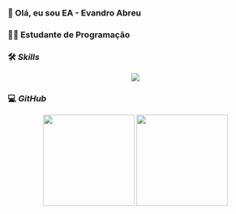### 👋 Olá, eu sou EA - Evandro Abreu

### 🐱‍🏍 Estudante de Programação

### 🛠 _Skills_

<p align="center">
  <a href="https://EvandrocAbreu">
    <img src="https://skillicons.dev/icons?i=vscode,js,html,css,git" />
  </a>
</p>

### 💻 _GitHub_

<div align="center" display="inline block">
  <img height="180em" src="https://github-readme-stats.vercel.app/api?username=EvandrocAbreu&show_icons=true&icon_color=0fb81d&include_all_commits=true&count_private=true&bg_color=18191f&text_color=fff"/>
  <img height="180em" src="https://github-readme-stats.vercel.app/api/top-langs/?username=EvandrocAbreu&layout=compact&bg_color=18191f&text_color=fff"/>
</div>

